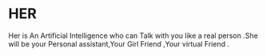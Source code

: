 # HER
Her is  An Artificial Intelligence who can Talk with you like a real person .She will be your Personal assistant,Your Girl Friend ,Your virtual Friend .
